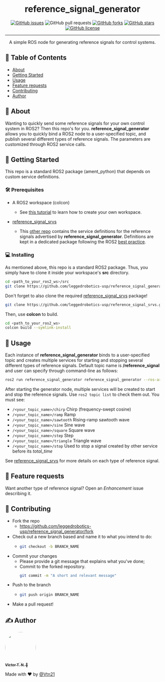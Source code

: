 <!-- <p align="center">
  <a href="" rel="noopener">
 <img width=200px height=200px src="https://i.imgur.com/6wj0hh6.jpg" alt="Project logo"></a>
</p> -->

<h1 align="center">reference_signal_generator</h1>

<div align="center">

  [![GitHub issues](https://img.shields.io/github/issues/leggedrobotics-usp/reference_signal_generator)](https://github.com/leggedrobotics-usp/reference_signal_generator/issues)
  ![GitHub pull requests](https://img.shields.io/github/issues-pr/leggedrobotics-usp/reference_signal_generator)
  [![GitHub forks](https://img.shields.io/github/forks/leggedrobotics-usp/reference_signal_generator)](https://github.com/leggedrobotics-usp/reference_signal_generator/network)
  [![GitHub stars](https://img.shields.io/github/stars/leggedrobotics-usp/reference_signal_generator)](https://github.com/leggedrobotics-usp/reference_signal_generator/stargazers)
  [![GitHub license](https://img.shields.io/github/license/leggedrobotics-usp/reference_signal_generator)](https://github.com/leggedrobotics-usp/reference_signal_generator/blob/main/LICENSE)

</div>

---

<p align="center"> A simple ROS node for generating reference signals for control systems.
    <br>
</p>

## 📝 Table of Contents
- [About](#about)
- [Getting Started](#getting_started)
- [Usage](#usage)
- [Feature requests](#feature_requests)
- [Contributing](#contributing)
- [Author](#author)

## 🧐 About <a name = "about"></a>
Wanting to quickly send some reference signals for your own control system in ROS2? Then this repo's for you. **reference_signal_generator** allows you to quickly bind a ROS2 node to a user-specified topic, and publish several different types of reference signals. The parameters are customized through ROS2 service calls.

## 🏁 Getting Started <a name = "getting_started"></a>
This repo is a standard ROS2 package (ament_python) that depends on custom service definitions.

### 🛠 Prerequisites

- A ROS2 workspace (colcon)
    - See [this tutorial](https://docs.ros.org/en/rolling/Tutorials/Beginner-Client-Libraries/Creating-A-Workspace/Creating-A-Workspace.html) to learn how to create your own workspace.

- [reference_signal_srvs](https://github.com/leggedrobotics-usp/reference_signal_srvs)
    - This [other repo](https://github.com/leggedrobotics-usp/reference_signal_srvs) contains the service definitions for the reference signals advertised by **reference_signal_generator**. Definitions are kept in a dedicated package following the ROS2 [best practice](https://docs.ros.org/en/rolling/Tutorials/Beginner-Client-Libraries/Single-Package-Define-And-Use-Interface.html).

### 💻 Installing

As mentioned above, this repo is a standard ROS2 package. Thus, you simply have to clone it inside your workspace's **src** directory.

```bash
cd <path_to_your_ros2_ws>/src
git clone https://github.com/leggedrobotics-usp/reference_signal_generator.git
```

Don't forget to also clone the required [reference_signal_srvs](https://github.com/leggedrobotics-usp/reference_signal_srvs) package!

```bash
git clone https://github.com/leggedrobotics-usp/reference_signal_srvs.git
```

Then, use **colcon** to build.

```bash
cd <path_to_your_ros2_ws>
colcon build --symlink-install
```

## 🎈 Usage <a name="usage"></a>

Each instance of **reference_signal_generator** binds to a user-specified topic and creates multiple services for starting and stopping several different types of reference signals. Default topic name is **/reference_signal** and user can specify through command-line as follows:

```bash
ros2 run reference_signal_generator reference_signal_generator --ros-args -p topic_name:=<your_topic_name>
```

After starting the generator node, multiple services will be created to start and stop the reference signals. Use ``ros2 topic list`` to check them out. You must see:

- ``/<your_topic_name>/chirp`` Chirp (frequency-swept cosine)
- ``/<your_topic_name>/ramp`` Ramp
- ``/<your_topic_name>/sawtooth`` Rising-ramp sawtooth wave
- ``/<your_topic_name>/sine`` Sine wave
- ``/<your_topic_name>/square`` Square wave
- ``/<your_topic_name>/step`` Step
- ``/<your_topic_name>/triangle`` Triangle wave
- ``/<your_topic_name>/stop`` Used to stop a signal created by other service before its *total_time*

See [reference_signal_srvs](https://github.com/leggedrobotics-usp/reference_signal_srvs) for more details on each type of reference signal.

## 🔋 Feature requests <a name="feature_requests"></a>

Want another type of reference signal? Open an *Enhancement* issue describing it.

## 🤝 Contributing <a name="contributing"></a>

- Fork the repo
  - <https://github.com/leggedrobotics-usp/reference_signal_generator/fork>
- Check out a new branch based and name it to what you intend to do:
  - ````bash
    git checkout -b BRANCH_NAME
    ````
- Commit your changes
  - Please provide a git message that explains what you've done;
  - Commit to the forked repository.
    ````bash
    git commit -m "A short and relevant message"
    ````
- Push to the branch
  - ````bash
    git push origin BRANCH_NAME
    ````
- Make a pull request!

## ✍️ Author <a name = "author"></a>

<a href="https://github.com/Vtn21">
 <img style="border-radius: 50%;" src="https://avatars.githubusercontent.com/u/13922299?s=460&u=2e2554bb02cc92028e5cba651b04459afd3c84fd&v=4" width="100px;" alt=""/>
 <br />
 <sub><b>Victor T. N. 🤖</b></sub></a>

Made with ❤️ by [@Vtn21](https://github.com/Vtn21)

<!-- [![Gmail Badge](https://img.shields.io/badge/-victor.noppeney@usp.br-c14438?style=flat-square&logo=Gmail&logoColor=white&link=mailto:victor.noppeney@usp.br)](mailto:victor.noppeney@usp.br) -->

<!-- -  - Idea & Initial work -->

<!-- See also the list of [contributors](https://github.com/kylelobo/The-Documentation-Compendium/contributors) who participated in this project. -->

